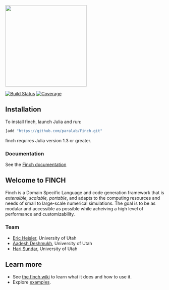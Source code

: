 <img src="https://github.com/paralab/Finch/blob/master/logo.png" height="258">

[![Build Status](https://github.com/paralab/Finch/workflows/CI/badge.svg)](https://github.com/paralab/Finch/actions)
[![Coverage](http://codecov.io/github/paralab/Finch/coverage.svg?branch=master)](http://codecov.io/github/paralab/Finch?branch=master)


## Installation
To install finch, launch Julia and run:
```julia
]add "https://github.com/paralab/Finch.git"
```
finch requires Julia version 1.3 or greater.

### Documentation
See the [Finch documentation](https://paralab.github.io/Finch/dev/)

## Welcome to FINCH

 Finch is a Domain Specific Language and code generation framework that is *extensible, scalable, portable*, and adapts to the computing resources and needs of small to large-scale numerical simulations. The goal is to be as modular and accessible as possible while acheiving a high level of performance and customizability.

### Team

- [Eric Heisler](https://ericheisler.github.io/), University of Utah
- [Aadesh Deshmukh](https://www.linkedin.com/in/aa25desh/), University of Utah
- [Hari Sundar](http://www.cs.utah.edu/~hari/), University of Utah

## Learn more

* See [the finch wiki](https://github.com/paralab/Finch/wiki) to learn what it does and how to use it.
* Explore [examples](https://paralab.github.io/Finch/dev/examples/).